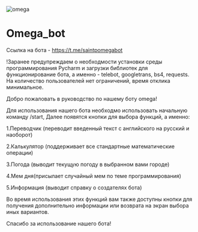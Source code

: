 
![omega](https://github.com/Inquisitorion/-Omega-/assets/139252221/244ab3e0-83b6-4a64-833c-d186c0189273)






# Omega_bot
Ссылка на бота - https://t.me/saintpomegabot

!Заранее предупреждаем о необходмости установки среды программирования Pycharm и загрузки библиотек для функционирование бота, а именно - telebot, googletrans, bs4, requests.
На количество пользователей нет ограничений, время отклика минимальное.

Добро пожаловать в руководство по нашему боту omega!

Для использования нашего бота необходмо использовать начальную команду /start,
Далее появятся кнопки для выбора функций, а именно:

1.Переводчик (переводит введенный текст с английского на русский и наоборот)

2.Калькулятор (поддерживает все стандартные математические операции)

3.Погода (выводит текущую погоду в выбранном вами городе)

4.Мем дня(присылает случайный мем по теме программирования)

5.Информация (выводит справку о создателях бота)

Во время использования этих функций вам также доступны кнопки для получения дополнительно информации или возврата на экран выбора иных вариантов.

Спасибо за использование нашего бота!
